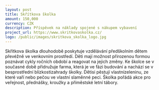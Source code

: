```yaml
---
layout: post
title: Skřítkova školka
amount: 150,000
currency: CZK
description: Příspěvek na náklady spojené s nákupem vybavení
project_url: https://www.skritkovaskolka.cz/
logo: /public/images/skritkova_skolka_logo.jpg
---
```

Skřítkova školka dlouhodobě poskytuje vzdělávání předškolním dětem převéžně ve venkovním prostředí. Děti mají možnost přirozenou formou poznávat cykly ročních období a reagovat na jejich změny. Ke školce se v současné době
přidružuje farma, která je ve fázi budování a nachází se v besprostřední blízkostizahrady školky. Dětisi pěstují vlastnízeleninu, ze které vaří nebo pečou ve vlastní slaměnné peci. Školka pořádá akce pro veřejnost, přednášky, kroužky a příměstské letní
tábory.

